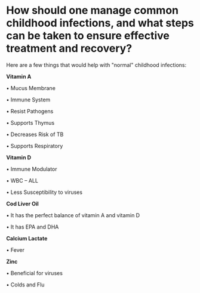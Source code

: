 # How should one manage common childhood infections, and what steps can be taken to ensure effective treatment and recovery?

Here are a few things that would help with "normal" childhood infections:

**Vitamin A**

• Mucus Membrane

• Immune System

• Resist Pathogens

• Supports Thymus

• Decreases Risk of TB

• Supports Respiratory

**Vitamin D**

• Immune Modulator

• WBC – ALL

• Less Susceptibility to viruses

**Cod Liver Oil**

• It has the perfect balance of vitamin A and vitamin D

• It has EPA and DHA

**Calcium Lactate**

• Fever

**Zinc**

• Beneficial for viruses

• Colds and Flu